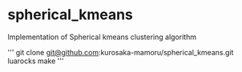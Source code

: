 # spherical_kmeans

Implementation of Spherical kmeans clustering algorithm

'''
git clone git@github.com:kurosaka-mamoru/spherical_kmeans.git
luarocks make
'''

